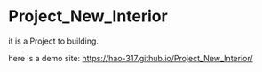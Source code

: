 # Project_New_Interior

it is a Project to building.

here is a demo site:
https://hao-317.github.io/Project_New_Interior/
